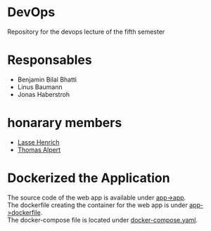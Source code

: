 # DevOps
Repository for the devops lecture of the fifth semester

# Responsables
- Benjamin Bilal Bhatti
- Linus Baumann
- Jonas Haberstroh

# honarary members
- [Lasse Henrich](@derlassehenrich)
- [Thomas Alpert](@tomisboy)

# Dockerized the Application
The source code of the web app is available under [app->app](./app/app/). <br>
The dockerfile creating the container for the web app is under [app->dockerfile](./app/dockerfile). <br>
The docker-compose file is located under [docker-compose.yaml](./docker-compose.yaml).